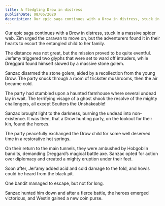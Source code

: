 ```yaml
---
title: A fledgling Drow in distress
publishDate: 08/06/2020
description: Our epic saga continues with a Drow in distress, stuck in a massive spider web. Zim urged the caravan to move on, but the adventurers found it in their hearts to escort the entangled child to her family.
---
```


Our epic saga continues with a Drow in distress, stuck in a massive spider web. Zim urged the caravan to move on, but the adventurers found it in their hearts to escort the entangled child to her family.

The distance was not great, but the mission proved to be quite eventful. Jer’amy triggered two glyphs that were set to ward off intruders, while Dreggard found himself slowed by a massive stone golem.

Sanzac disarmed the stone golem, aided by a recollection from the young Drow. The party snuck through a room of trickster mushrooms, then the air became cold.

The party had stumbled upon a haunted farmhouse where several undead lay in wait. The terrifying visage of a ghost shook the resolve of the mighty challengers, all except Scutters the Unshakeable!

Sanzac brought light to the darkness, burning the undead into non-existence. It was then, that a Drow hunting party, on the lookout for their kin, found the heroes.

The party peacefully exchanged the Drow child for some well deserved time in a restorative hot springs.

On their return to the main tunnels, they were ambushed by Hobgoblin bandits, demanding Dreggard’s magical battle axe. Sanzac opted for action over diplomacy and created a mighty eruption under their feet.

Soon after, Jer’amy added acid and cold damage to the fold, and howls could be heard from the black pit.

One bandit managed to escape, but not for long.

Sanzac hunted him down and after a fierce battle, the heroes emerged victorious, and Westin gained a new coin purse.
